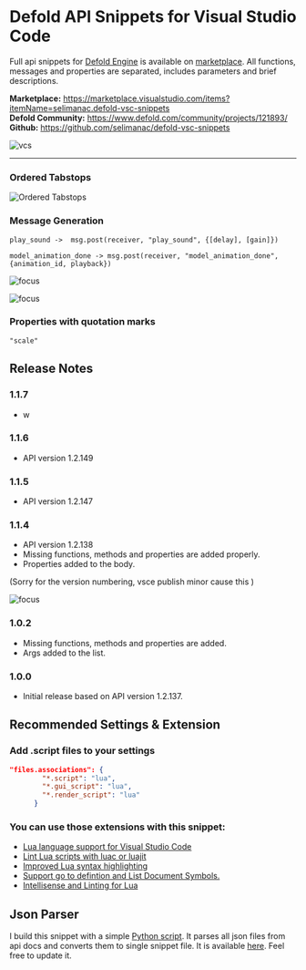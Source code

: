 # Defold API Snippets for Visual Studio Code

Full api snippets for [Defold Engine](https://www.defold.com/) is available on [marketplace](https://marketplace.visualstudio.com/items?itemName=selimanac.defold-vsc-snippets).  All functions, messages and properties are separated, includes parameters and brief descriptions.

**Marketplace:** https://marketplace.visualstudio.com/items?itemName=selimanac.defold-vsc-snippets  
**Defold Community:** https://www.defold.com/community/projects/121893/  
**Github:** https://github.com/selimanac/defold-vsc-snippets

![vcs](https://github.com/selimanac/defold-vsc-snippets/raw/master/images/vcs.png)

------------

### Ordered Tabstops

![Ordered Tabstops](https://github.com/selimanac/defold-vsc-snippets/raw/master/images/orderedtabstops.gif)

### Message Generation



`play_sound ->  msg.post(receiver, "play_sound", {[delay], [gain]})`

`model_animation_done -> msg.post(receiver, "model_animation_done", {animation_id, playback})`

![focus](https://github.com/selimanac/defold-vsc-snippets/raw/master/images/input_focus.gif)

![focus](https://github.com/selimanac/defold-vsc-snippets/raw/master/images/clear_color.gif)

### Properties with quotation marks

`"scale"`

## Release Notes

### 1.1.7
* w

### 1.1.6
* API version 1.2.149

### 1.1.5
* API version 1.2.147


### 1.1.4

* API version 1.2.138
* Missing functions, methods and properties are added properly.
* Properties added to the body.

(Sorry for the version numbering, vsce publish minor cause this )

![focus](https://forum.defold.com/uploads/default/original/2X/0/0529da4cc744d5a2c8b08c9d45807cd86f370c64.png)

### 1.0.2

* Missing functions, methods and properties are added.
* Args added to the list.

### 1.0.0

* Initial release based on API version 1.2.137. 

## Recommended Settings & Extension

### Add .script files to your settings

```json
"files.associations": {
        "*.script": "lua",
        "*.gui_script": "lua",
        "*.render_script": "lua"
      }
 ```   

### You can use those extensions with this snippet:

* [Lua language support for Visual Studio Code](https://marketplace.visualstudio.com/items?itemName=keyring.Lua)
* [Lint Lua scripts with luac or luajit](https://marketplace.visualstudio.com/items?itemName=dcr30.lualinter)
* [Improved Lua syntax highlighting](https://marketplace.visualstudio.com/items?itemName=jep-a.lua-plus)
* [Support go to defintion and List Document Symbols.](https://marketplace.visualstudio.com/items?itemName=xxxg0001.lua-for-vscode)
* [Intellisense and Linting for Lua](https://marketplace.visualstudio.com/items?itemName=trixnz.vscode-lua)


## Json Parser

I build this snippet with a simple [Python script](https://github.com/selimanac/defold-vsc-snippets/blob/master/scr/defold_json_convert.py). It parses all json files from api docs and converts them to single snippet file. It is available [here](https://github.com/selimanac/defold-vsc-snippets/blob/master/scr/defold_json_convert.py). Feel free to update it. 

